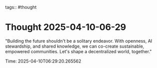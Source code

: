 tags:: #thought

# Thought 2025-04-10-06-29

"Building the future shouldn't be a solitary endeavor. With openness, AI stewardship, and shared knowledge, we can co-create sustainable, empowered communities. Let's shape a decentralized world, together."

Time: 2025-04-10T06:29:20.265562
